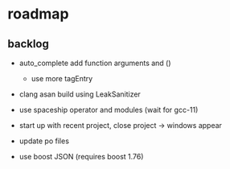 # roadmap

## backlog
- auto_complete add function arguments and ()
  - use more tagEntry
- clang asan build using LeakSanitizer

- use spaceship operator
  and modules (wait for gcc-11)
- start up with recent project, close project
  -> windows appear
- update po files
- use boost JSON (requires boost 1.76)

